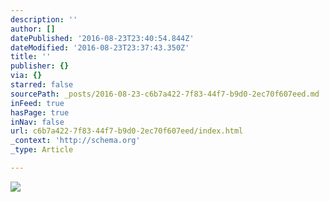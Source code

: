 ```yaml
---
description: ''
author: []
datePublished: '2016-08-23T23:40:54.844Z'
dateModified: '2016-08-23T23:37:43.350Z'
title: ''
publisher: {}
via: {}
starred: false
sourcePath: _posts/2016-08-23-c6b7a422-7f83-44f7-b9d0-2ec70f607eed.md
inFeed: true
hasPage: true
inNav: false
url: c6b7a422-7f83-44f7-b9d0-2ec70f607eed/index.html
_context: 'http://schema.org'
_type: Article

---
```

![](https://the-grid-user-content.s3-us-west-2.amazonaws.com/0d2e7c2c-8ad4-4fac-b58b-2e38c4289ea8.jpg)